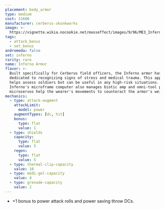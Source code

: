 ```yaml
---
placement: body_armor
type: medium
cost: 31600
manufacturer: cerberus-skunkworks
image: >-
  https://vignette.wikia.nocookie.net/masseffect/images/9/96/ME3_Inferno_Armor.png/revision/latest?cb=20120314170848
tags:
  - attack_bonus
  - set_bonus
andromeda: false
set: inferno
rarity: rare
name: Inferno Armor
flavor: >-
  Built specifically for Cerberus field officers, the Inferno armor has a VI
  dedicated to recognizing signs of stress and medical trauma. This application
  helps assess soldiers but can be useful in any high-risk situations. The
  Inferno's microframe computer also manages biotic amp and omni-tool power, and
  microservos help the wearer's movements to counteract the armor's weight.
mechanics:
  - type: attack-augment
    attackLimit:
      model: power
    augmentTypes: [dc, hit]
    bonus:
      type: flat
      value: 1
  - type: shields
    capacity:
      type: flat
      value: 5
    regen:
      type: flat
      value: 5
  - type: thermal-clip-capacity
    value: 10
  - type: medi-gel-capacity
    value: 4
  - type: grenade-capacity
    value: 2
---
```

- +1 bonus to power attack rolls and power saving throw DCs.
